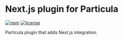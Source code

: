 # Next.js plugin for Particula

[![npm](https://img.shields.io/npm/v/particula-plugin-next.svg)](https://www.npmjs.com/package/particula-plugin-next)
[![license](https://img.shields.io/github/license/mashape/apistatus.svg?maxAge=2592000)](https://opensource.org/licenses/MIT)

Particula plugin that adds Next.js integration.
